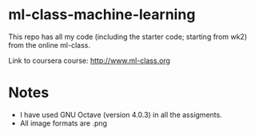 # ml-class-machine-learning
This repo has all my code (including the starter code; starting from wk2) from the online ml-class.

Link to coursera course: http://www.ml-class.org

# Notes
  - I have used GNU Octave (version 4.0.3) in all the assigments. 
  - All image formats are .png


